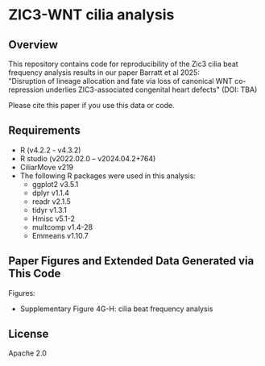 # ZIC3-WNT cilia analysis
## Overview
This repository contains code for reproducibility of the Zic3 cilia beat frequency analysis results in our paper Barratt et al 2025:  
"Disruption of lineage allocation and fate via loss of canonical WNT co-repression underlies ZIC3-associated congenital heart defects" (DOI: TBA)

Please cite this paper if you use this data or code.

## Requirements
- R (v4.2.2 - v4.3.2)
- R studio (v2022.02.0 – v2024.04.2+764)
- CiliarMove v219
- The following R packages were used in this analysis:
    - ggplot2 v3.5.1
    - dplyr v1.1.4
    - readr v2.1.5
    - tidyr v1.3.1
    - Hmisc v5.1-2
    - multcomp v1.4-28
    - Emmeans v1.10.7

  
## Paper Figures and Extended Data Generated via This Code
Figures:

- Supplementary Figure 4G-H: cilia beat frequency analysis

## License
Apache 2.0
